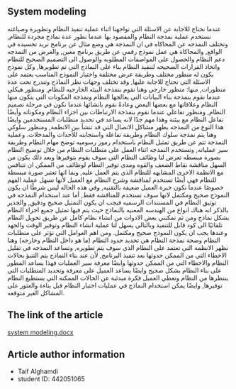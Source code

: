 ## System modeling

عندما نحتاج للاجابة عن الاسئلة التي تواجهنا اثناء عملية تنفيذ النظام وتطويرة وصياغته نستخدم عملية نمذجة النظام والمقصود بها عندما نطور عدة نماذج مجردة للنظام, وتختلف النمذجه عن المحاكاه في ان النمذجة هي وضع مثال عن برنامج نريد تجسيده في الواقع, والمحاكاة هي عمل نموذج رقمي عن طريق برنامج معين, والغرض من النمذجه دعم النظام والحصول على المواصفات المطلوبه والوصول الى التصميم الصحيح للنظام واتخاذ القرارات الصحيحه لتنفيذ النظام بناء على النماذج التي تم تطويرها, وكل نموذج يكون له منظور مختلف وطريقة عرض مختلفة واختيار النموذج المناسب يعتمد على الاسئلة التي نحتاج للاجابة عليها, وقد تختلف وجهات نظر النماذج وتندرج تحت عدة منظورات, منها: منظور خارجي وهنا نقوم بنمذجة البيئه الخارجيه للنظام, ومنظور هيكلي عندما نقوم بنمذجة بناء البيانات التي يعالجها النظام ونمذجة المكونات التي يتكون منها النظام وعلاقاتها مع بعضها البعض وعادةً نقوم بانشائها عندما نكون في مرحلة تصميم النظام, ومنظور تفاعلي عندما نقوم بنمذجة الارتباطات بين اجزاء النظام ومكوناته وأيضًا تفاعل النظام مع بيئتة وهذا مهم جدًا لانه يساعد في تحديد متطلبات المستخدمين وايضًا هذا النوع من النمذجه يظهر مشاكل الاتصال التي قد تنشأ بين الانظمة, ومنظور سلوكي وهنا يتم نمذجة سلوك النظام وطريقة تفاعلة واستجابته للأحداث والمدخلات. وعملية النمذجة تتم عن طريق تمثيل النظام باستخدام رموز رسوميه توضح مهام النظام وطريقة سير عملياته, وتستخدم النمذجه اثناء العمل على متطلبات النظام من خلال توضيح النظام بصورة مبسطه تعرض لنا وظائف النظام التي سوف يقوم بتوفيرها وبعد ذلك يكون من السهل مناقشة نقاط الضعف والقوه ومدى توفير النظام لوظائف من الممكن ان تتنافس مع الانظمة الاخرى المشابهه للنظام الذي يتم العمل عليه, وبما انها تعتبر صورة مبسطة للنظام فهي أيضًا تستخدم لمناقشة وشرح النظام مع العميل لأنها تسهل عملية الفهم خصوصًا عندما تكون خبرة العميل ضعيفة بالتقنيه, وفي هذه الحاله ليس شرطًا ان يكون النموذج صحيح ومكتمل لانها سوف تستخدم للمناقشه فقط, أما عند استخدام النمذجه في توثيق النظام في المستندات الرسميه فيجب ان يكون التمثيل صحيح ودقيق, والجدير بالذكر انه هناك انواع من الهندسه المعنيه بالنماذج حيث يتم فيها تمثيل جميع اجزاء النظام بشكل نماذج ومن ثم تمكنني بعض الادوات من انشاء نظام كامل عن طريق تحويل النظام تلقائيًا الى كود قابل للتنفيذ وبالتالي يسهل لنا عملية انشاء النظام وتوفير الوقت والجهد وعندها يجب ان يكون النموذج صحيح ومكتمل. ومن اهم العوامل التي تؤثر على متطلبات النظام وصحة نمذجة النظام هي تحديد حدود النظام (ما هو داخل النظام وخارجه) وهنا نظهر الانظمة التي تعتمد على النظام الذي سوف يتم تطويره, وتساعد النمذجه في تقليل الاخطاء التي من الممكن حدوثها بعد تنفيذ البرنامج, لأن عند بناء النماذج يتم التنبؤ بحالات النظام والاخطاء التي من الممكن حدوثها وايضًا معرفة سير العمليات فهذا يساعد المطور على بناء النظام بشكل صحيح وايضًا يساعد العميل على معرفة وتحديد المتطلبات التي ينتظرها من النظام وتعطي العميل فكرة مبدئية عن الحالات الممكنه التي يستطيع النظام توفيرها, وايضًا يمكن استخدام النماذج في عمليات اختبار النظام قبل بناءة والعثور على المشاكل الغير متوقعه.


## The link of the article

[system modeling.docx](https://github.com/psau-edu-sa/se3131-article-Taif-Ali/files/10002384/system.modeling.docx)


## Article author information
- Taif Alghamdi
- student ID: 442051065
